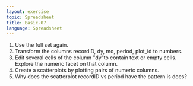 ```yaml
---
layout: exercise
topic: Spreadsheet
title: Basic-07
language: Spreadsheet
---
```


1. Use the full set again.
1. Transform the columns recordID, dy, mo, period,
plot_id to numbers.
1. Edit several cells of the column "dy"to contain text or empty cells. Explore the numeric facet on that column.
1. Create a scatterplots by plotting pairs of numeric columns.
1. Why does the scatterplot recordID vs period have the pattern is does?
